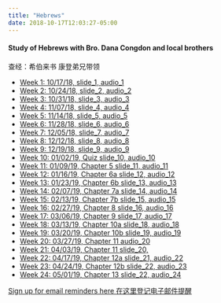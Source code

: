 ```yaml
---
title: "Hebrews"
date: 2018-10-17T12:03:27-05:00
---
```


#### Study of Hebrews with Bro. Dana Congdon and local brothers 
查经：希伯来书 康登弟兄带领

* [Week 1: 10/17/18, ](https://youtu.be/ybarWxXomX0?t=92) [slide_1, ](/wed_study/slides/Hebr1CBM-prophecy.pdf) [audio_1](/wed_study/audio/Hebr1CBM-prophecy.m4a)
* [Week 2: 10/24/18, ](https://youtu.be/GgqdfXQ06MQ?t=675) [slide_2, ](/wed_study/slides/Hebr2CBM-prophecy.pdf) [audio_2](/wed_study/audio/Hebr2CBM-prophecy.m4a)
* [Week 3: 10/31/18, ](https://youtu.be/kXC3S9FxDOY?t=725) [slide_3, ](/wed_study/slides/Hebr3CBM-background.pdf) [audio_3](/wed_study/audio/Hebr3CBM-background.m4a)
* [Week 4: 11/07/18, ](https://youtu.be/qkfbJlYl1kA?t=655) [slide_4, ](/wed_study/slides/Hebr4CBM-argument.pdf) [audio_4](/wed_study/audio/Hebr4CBM-argument.m4a)
* [Week 5: 11/14/18, ](https://youtu.be/DAxWVT3zOnI?t=558) [slide_5, ](/wed_study/slides/Hebr5CBM-chap1.pdf) [audio_5](/wed_study/audio/Hebr5CBM-chap1.m4a)
* [Week 6: 11/28/18, ](https://youtu.be/jH2yJmdtygo?t=519) [slide_6, ](/wed_study/slides/Hebr6CBM-chap2.pdf) [audio_6](/wed_study/audio/Hebr6CBM-chap2.m4a)
* [Week 7: 12/05/18, ](https://youtu.be/aZ9CjzWJJuU?t=702) [slide_7, ](/wed_study/slides/Hebr7CBM-chap2b.pdf) [audio_7](/wed_study/audio/Hebr7CBM-chap2b.m4a) 
* [Week 8: 12/12/18, ](https://youtu.be/DGeKeLwuDRs?t=592) [slide_8, ](/wed_study/slides/Hebr8CBM-chap3.pdf) [audio_8](/wed_study/audio/Hebr8CBM-chap3.m4a)
* [Week 9: 12/19/18, ](https://youtu.be/RtMOcBNHHWs?t=793) [slide_9, ](/wed_study/slides/Hebr9CBM-chap4.pdf) [audio_9](/wed_study/audio/Hebr9CBM-chap4.m4a)
* [Week 10: 01/02/19, Quiz ](https://youtu.be/GDQq0omaRSw?t=517) [slide_10, ](/wed_study/slides/Hebr10CBM-chap1-4-quiz.pdf) [audio_10](/wed_study/audio/Hebr10CBM-chap1-4-quiz.m4a)
* [Week 11: 01/09/19, Chapter 5 ](https://youtu.be/mVtQt0AqZYI?t=710) [slide_11, ](/wed_study/slides/Hebr11CBM-chap5.pdf) [audio_11](/wed_study/audio/Hebr11CBM-chap5.m4a)
* [Week 12: 01/16/19, Chapter 6a ](https://youtu.be/wO42nuUkFtk?t=580) [slide_12, ](/wed_study/slides/Hebr12CBM-chap6a.pdf) [audio_12](/wed_study/audio/Hebr12CBM-chap6a.m4a)
* [Week 13: 01/23/19, Chapter 6b ](https://youtu.be/y5jIYAv5_iE?t=600) [slide_13, ](/wed_study/slides/Hebr13CBM-chap6b.pdf) [audio_13](/wed_study/audio/Hebr13CBM-chap6b.m4a)
* [Week 14: 02/07/19, Chapter 7a ](https://youtu.be/TyVamCIQk5w?t=569) [slide_14, ](/wed_study/slides/Hebr14CBM-Chap7_CHI.pdf) [audio_14](/wed_study/audio/Hebr14CBM-chap7.m4a)
* [Week 15: 02/13/19, Chapter 7b ](https://youtu.be/qAM5tu1T1pI?t=487) [slide_15, ](/wed_study/slides/Hebr15CBM-Chap7b_CHI.pdf) [audio_15](/wed_study/audio/Hebr15CBM-chap7b.m4a)
* [Week 16: 02/27/19, Chapter 8 ](https://youtu.be/PbOItQukUJc?t=501) [slide_16, ](/wed_study/slides/Hebr16-Chap8_CHI.pdf) [audio_16](/wed_study/audio/Hebr16CBM-chap8.m4a)
* [Week 17: 03/06/19, Chapter 9 ](https://youtu.be/lHZXagDr9n0?t=560) [slide_17, ](/wed_study/slides/Hebr17chap9_CHI.pdf) [audio_17](/wed_study/audio/Hebr17CBM-chap9.m4a)
* [Week 18: 03/13/19, Chapter 10a ](https://youtu.be/k73azXlEdJo?t=490) [slide_18, ](/wed_study/slides/Hebr18chap10a_CHI.pdf) [audio_18](/wed_study/audio/Hebr18CBM-chap10a.m4a)
* [Week 19: 03/20/19, Chapter 10b ](https://youtu.be/695_DCVYF2s?t=682) [slide_19, ](/wed_study/slides/Hebr19chap10b_CHI.pdf) [audio_19](/wed_study/audio/Hebr19CBM-chap10b.m4a)
* [Week 20: 03/27/19, Chapter 11 ](https://youtu.be/8VqxPvwF5SU?t=866) [audio_20](/wed_study/audio/Hebr20CBM-chap11.m4a)
* [Week 21: 04/03/19, Chapter 11 ](https://youtu.be/1hj2lGmtNNw?t=636) [slide_20, ](/wed_study/slides/Hebr20chap11-CHI.pdf)
* [Week 22: 04/17/19, Chapter 12a ](https://youtu.be/QIRt-hhAp4o?t=812) [slide_21, ](/wed_study/slides/Hebr21chap12a-CHI.pdf)[audio_22](/wed_study/audio/Hebr22CBM-chap12a.m4a)
* [Week 23: 04/24/19, Chapter 12b ](https://youtu.be/YVI7jSsLDNU?t=500) [slide_22, ](/wed_study/slides/Hebr22chap12b_CHI.pdf)[audio_23](/wed_study/audio/Hebr23CBM-chap12b.m4a)
* [Week 24: 05/01/19, Chapter 13 ](https://youtu.be/wDObJx2GESk?t=543) [slide_22, ](/wed_study/slides/Hebr23chap13_CHI.pdf)[audio_24](/wed_study/audio/Hebr24CBM-chap13.m4a)

[Sign up for email reminders here 在这里登记电子邮件提醒](https://goo.gl/forms/D87k7VBsuQMKpyJs2)




